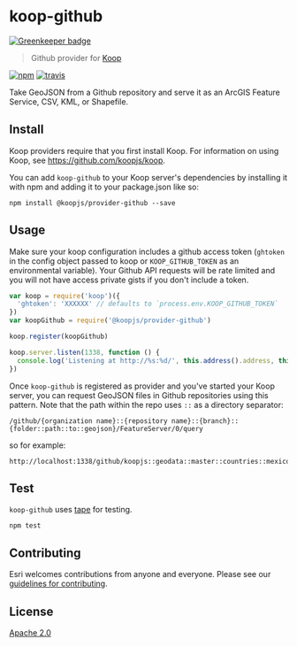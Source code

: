 # koop-github

[![Greenkeeper badge](https://badges.greenkeeper.io/koopjs/koop-provider-github.svg)](https://greenkeeper.io/)

> Github provider for [Koop](https://github.com/koopjs/koop)

[![npm][npm-image]][npm-url]
[![travis][travis-image]][travis-url]

[npm-image]: https://img.shields.io/npm/v/koop-github.svg?style=flat-square
[npm-url]: https://www.npmjs.com/package/koop-github
[travis-image]: https://travis-ci.org/koopjs/koop-provider-github.svg?branch=master
[travis-url]: https://travis-ci.org/koopjs/koop-provider-github

Take GeoJSON from a Github repository and serve it as an ArcGIS Feature Service, CSV, KML, or Shapefile.

## Install

Koop providers require that you first install Koop. For information on using Koop, see https://github.com/koopjs/koop.

You can add `koop-github` to your Koop server's dependencies by installing it with npm and adding it to your package.json like so:

```
npm install @koopjs/provider-github --save
```

## Usage

Make sure your koop configuration includes a github access token (`ghtoken` in the config object passed to koop or `KOOP_GITHUB_TOKEN` as an environmental variable). Your Github API requests will be rate limited and you will not have access private gists if you don't include a token.

```js
var koop = require('koop')({
  'ghtoken': 'XXXXXX' // defaults to `process.env.KOOP_GITHUB_TOKEN`
})
var koopGithub = require('@koopjs/provider-github')

koop.register(koopGithub)

koop.server.listen(1338, function () {
  console.log('Listening at http://%s:%d/', this.address().address, this.address().port)
})
```

Once `koop-github` is registered as provider and you've started your Koop server, you can request GeoJSON files in Github repositories using this pattern.  Note that the path within the repo uses `::` as a directory separator:

```
/github/{organization name}::{repository name}::{branch}::{folder::path::to::geojson}/FeatureServer/0/query
```

so for example:

```
http://localhost:1338/github/koopjs::geodata::master::countries::mexico/FeatureServer/0/query
```

## Test

`koop-github` uses [tape](https://github.com/substack/tape) for testing.

```
npm test
```

## Contributing

Esri welcomes contributions from anyone and everyone. Please see our [guidelines for contributing](https://github.com/Esri/contributing).

## License

[Apache 2.0](LICENSE)